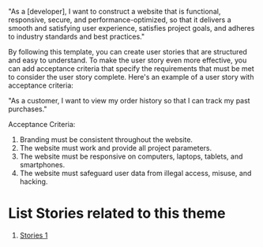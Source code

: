 "As a [developer], I want to construct a website that is functional, responsive, secure, and performance-optimized, so that it delivers a smooth and satisfying user experience, satisfies project goals, and adheres to industry standards and best practices."

By following this template, you can create user stories that are structured and easy to understand. To make the user story even more effective, you can add acceptance criteria that specify the requirements that must be met to consider the user story complete. Here's an example of a user story with acceptance criteria:

"As a customer, I want to view my order history so that I can track my past purchases."

Acceptance Criteria:

1. Branding must be consistent throughout the website.
2. The website must work and provide all project parameters.
3. The website must be responsive on computers, laptops, tablets, and smartphones.
4. The website must safeguard user data from illegal access, misuse, and hacking.


# List Stories related to this theme
1. [Stories 1](documentation/templates/theme/initiatives/epics/stories/tasks/task_template.md)